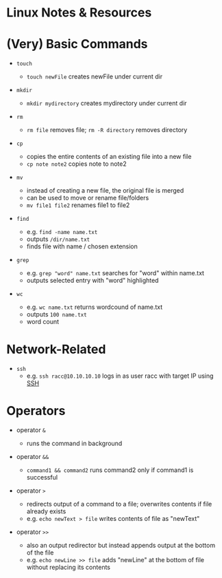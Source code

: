 # Linux Notes & Resources

# (Very) Basic Commands

- `touch`
  - `touch newFile` creates newFile under current dir

- `mkdir`
  - `mkdir mydirectory` creates mydirectory under current dir

- `rm`
  - `rm file` removes file; `rm -R directory` removes directory

- `cp`
  - copies the entire contents of an existing file into a new file
  - `cp note note2` copies note to note2

- `mv`
  - instead of creating a new file, the original file is merged
  - can be used to move or rename file/folders
  - `mv file1 file2` renames file1 to file2

- `find`
    - e.g. `find -name name.txt`
    - outputs `/dir/name.txt`
    - finds file with name / chosen extension

- `grep`
    - e.g. `grep "word" name.txt` searches for "word" within name.txt
    - outputs selected entry with "word" highlighted

- `wc`
    - e.g. `wc name.txt` returns wordcound of name.txt
    - outputs `100 name.txt`
    - word count

# Network-Related

- `ssh`
  - e.g. `ssh racc@10.10.10.10` logs in as user racc with target IP using [SSH](notes.md#ssh-secure-shell
)


# Operators

- operator `&`
    - runs the command in background

- operator `&&`
    - `command1 && command2` runs command2 only if command1 is successful

- operator `>`
    - redirects output of a command to a file; overwrites contents if file already exists
    - e.g. `echo newText > file` writes contents of file as "newText"

- operator `>>`
    - also an output redirector but instead appends output at the bottom of the file
    - e.g. `echo newLine >> file` adds "newLine" at the bottom of file without replacing its contents
